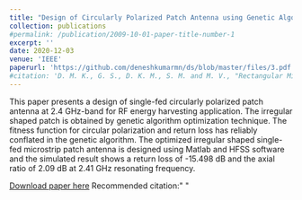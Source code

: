 ```yaml
---
title: "Design of Circularly Polarized Patch Antenna using Genetic Algorithm for Energy Harvesting"
collection: publications
#permalink: /publication/2009-10-01-paper-title-number-1
excerpt: ''
date: 2020-12-03
venue: 'IEEE'
paperurl: 'https://github.com/deneshkumarmn/ds/blob/master/files/3.pdf'
#citation: 'D. M. K., G. S., D. K. M., S. M. and M. V., "Rectangular Microstrip Patch Antenna Miniaturization using improvised Genetic Algorithm," 2020 4th International Conference on Trends in Electronics and Informatics (ICOEI)(48184), Tirunelveli, India, 2020, pp. 894-898, doi: 10.1109/ICOEI48184.2020.9142912.'
---
```

This paper presents a design of single-fed circularly polarized patch antenna at 2.4 GHz-band for RF energy harvesting application. The irregular shaped patch is obtained by genetic algorithm optimization technique. The fitness function for circular polarization and return loss has reliably conflated in the genetic algorithm. The optimized irregular shaped single-fed microstrip patch antenna is designed using Matlab and HFSS software and the simulated result shows a return loss of -15.498 dB and the axial ratio of 2.09 dB at 2.41 GHz resonating frequency.

[Download paper here](https://ieeexplore.ieee.org/document/9316105)
Recommended citation:" "
